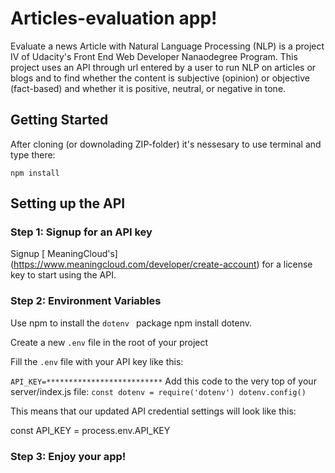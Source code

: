 # Articles-evaluation app!

Evaluate a news Article with Natural Language Processing (NLP) is a project IV of Udacity's Front End Web Developer Nanaodegree Program.
This project uses an API through url entered by a user to run NLP on articles or blogs and to find whether the content is subjective (opinion) or objective (fact-based) and whether it is positive, neutral, or negative in tone.

## Getting Started 

After cloning  (or downolading ZIP-folder) it's nessesary to use terminal and type there: 

```npm install```

## Setting up the API

### Step 1: Signup for an API key
Signup  [ MeaningCloud's] (https://www.meaningcloud.com/developer/create-account) for a license key to start using the API.

### Step 2: Environment Variables
 Use npm to install the ```dotenv ``` package npm install dotenv.

 Create a new ```.env``` file in the root of your project

 Fill the ```.env``` file with your API key like this:

```API_KEY=**************************```
 Add this code to the very top of your server/index.js file:
```const dotenv = require('dotenv') dotenv.config()```

This means that our updated API credential settings will look like this:

const API_KEY = process.env.API_KEY


### Step 3: Enjoy your app!
